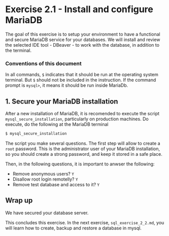 # Exercise 2.1 - Install and configure MariaDB

The goal of this exercise is to setup your environment to have a functional and secure  MariaDB service for your databases. We will install and review the selected IDE tool - DBeaver - to work with the database, in addition to the terminal.

### Conventions of this document

In all commands, `$` indicates that it should be run at the operating system terminal. But `$` should not be included in the instruction. If the command prompt is `mysql>`, it means it should be run inside MariaDb.

## 1. Secure your MariaDB installation

After a new installation of MariaDB, it is recomended to execute the script `mysql_secure_installation`, particularly on production machines. Do execute, do the following at the MariaDB terminal
```bash
$ mysql_secure_installation
```
The script you make several questions. The first step will allow to create a `root` password. This is the administrator user of your MariaDB installation, so you should create a strong password, and keep it stored in a safe place.

Then, in the following questions, it is important to anwser the following:
- Remove anonymous users? `Y`
- Disallow root login remotelly? `Y`
- Remove test database and access to it? `Y` 

## Wrap up
We have secured your database server.

This concludes this exercise. In the next exercise, `sql_exercise_2_2.md`, you will learn how to create, backup and restore a database in mysql.